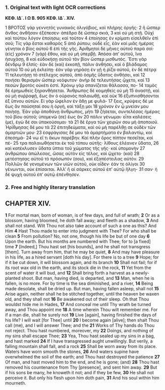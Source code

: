 ### 1. Original text with light OCR corrections

**ΚΕΦ. ΙΔ΄.                                Ι Ω Β.                                905**
**ΚΕΦ. ΙΔ΄. XIV.**

1 ΒΡΟΤΟΣ γὰρ γεννητὸς γυναικὸς ὀλιγόβιος, καὶ πλήρης ὀργῆς·
2 ἢ ὥσπερ ἄνθος ἀνθῆσαν ἐξέπεσεν· ἀπέδρα δὲ ὥσπερ σκιά,
3 καὶ οὐ μὴ στῇ. Οὐχὶ καὶ τούτου λόγον ἐποίησω; καὶ τοῦτον
4 ἐποίησας ἐν κρίματι εἰσελθεῖν ἐπὶ σοῦ; Τίς γὰρ ἔσται καθαρὸς
5 ἀπὸ ῥύπου; οὐδὲ εἷς, ἐὰν καὶ μιᾶς ἡμέρας γένηται ὁ βίος αὐτοῦ
6 ἐπὶ τῆς γῆς. Ἀριθμητοὶ δὲ μῆνες αὐτοῦ παρὰ σοί· (εἰς) χρόνον
7 (γάρ) ἔθου, καὶ οὐ μὴ ὑπερβῇ. Ἀπόσα ἀπ’ αὐτοῦ, ἵνα ἡσυχάσῃ,
8 καὶ εὐδοκήσῃ αὐτοῦ τὸν βίον ὥσπερ μισθωτός. Ἔστι γὰρ δένδρῳ
9 ἐλπίς· ἐὰν δὲ (καὶ) ἐκκοπῇ, πάλιν ἀνθήσει, καὶ ὁ βλάδαμος αὐτοῦ
10 οὐ μὴ ἐκλείπῃ· ἐὰν γὰρ γηράσῃ ἐν γῇ ἡ ῥίζα αὐτοῦ, ἐν δὲ πέτρᾳ
11 τελευτήσῃ τὸ στέλεχος αὐτοῦ, ἀπὸ ὀσμῆς ὕδατος ἀνθήσει, καὶ
12 ποιήσει θερισμὸν ὥσπερ νεόφυτον· ἀνὴρ δὲ τελευτήσας ᾤχετο, καὶ
13 πεσὼν βροτὸς οὐκέτι ἐστί. Χρόνῳ γὰρ σπανίζεται θάλασσα, πο-
14 ταμὸς δὲ ἐρημωθεὶς ξηρανθήσεται. Ἄνθρωπος δὲ κοιμηθεὶς οὐ μὴ
15 ἀναστῇ, καὶ οὐ μὴ συῤῥαφῇ, ἕως ἂν ὁ οὐρανὸς παλαιωθῇ, καὶ οὐκ
16 ἐξυπνισθήσονται ἐξ ὕπνου αὐτῶν. Εἰ γὰρ ὤφελον ἐν ἅδῃ με φυλά-
17 ξεις, κρύψεις δέ με ἕως ἂν παύσηταί σου ἡ ὀργή, καὶ τάξῃ μοι
18 χρόνον ἐν ᾧ μνείαν μου ποιήσῃ. Ἐὰν γὰρ ἀποθάνῃ ἄνθρωπος, μήτι
19 ζήσεται, συντελέσας ἡμέρας τοῦ βίου αὐτοῦ; ὑπομενῶ (σε) ἕως ἂν
20 πάλιν γένωμαι· εἶτα καλέσεις (με), ἐγὼ δέ σοι ὑπακούσομαι· τὰ
21 δὲ ἔργα τῶν χειρῶν σου μὴ ἀποποιοῦ. Ἠρίθμησας δέ μου τὰ
22 ἐπιτηδεύματα, καὶ οὐ μὴ παρέλθῃ σε οὐδὲν τῶν ἁμαρτιῶν μου·
23 ἐσφράγισας δέ μου τὰ ἁμαρτήματα ἐν βαλαντίῳ, καὶ ἐπεσημά-
24 νω εἴ τι ἄκων παρέβην. Καὶ πλὴν ὄρος πίπτον πεσεῖται, καὶ πέ-
25 τρα παλαιωθήσεται ἐκ τοῦ τόπου αὐτῆς· λίθους ἐλέανεν ὕδατα,
26 καὶ κατέκλυσεν ὕδατα ὕπτια τοῦ χώματος τῆς γῆς· καὶ ὑπομονὴν
27 ἀνθρώπου ἀπώλεσας, ὥσας αὐτὸν εἰς τέλος, καὶ ᾤχετο· (καὶ)
28 μετέστησας αὐτοῦ τὸ πρόσωπόν (σου), καὶ ἐξαπέστειλας αὐτόν.
29 Πολλῶν δὲ γενομένων τῶν υἱῶν αὐτοῦ, οὐκ οἶδεν· ἐάν τε ὀλίγοι
30 γένωνται, οὐκ ἐπίσαιται. Ἀλλ’ ἢ αἱ σάρκες αὐτοῦ ἐπ’ αὐτῷ ἤλγη-
31 σαν· ἡ δὲ ψυχὴ αὐτοῦ ἐπ’ αὐτῷ ἐπένθησεν.

### 2. Free and highly literary translation

## CHAPTER XIV.

**1** For mortal man, born of woman, is of few days, and full of wrath;
**2** Or as a blossom, having bloomed, he doth fall away; and fleeth as a shadow,
**3** And shall not stand. Wilt Thou not also take account of such a one as this? And Him
**4** Hast Thou made to enter into judgment with Thee? For who shall be clean
**5** From pollution? No, not one, though his life be but of one day
**6** Upon the earth. But his months are numbered with Thee; for to [a fixed] time
**7** [Indeed,] Thou hast set [his bounds], and he shall not transgress [them]. Turn away from him, that he may be quiet,
**8** And may have pleasure in his life, as a hired servant [doth his day]. For there is to a tree
**9** Hope; for if it be cut down, it will blossom again, and its branch
**10** Shall not fail; for if its root wax old in the earth, and its stock die in the rock,
**11** Yet from the scent of water it will bud, and
**12** Shall bring forth a harvest as a newly-planted shoot. But man, having died, is departed, and
**13** Man, when he is fallen, is no more. For by time is the sea diminished, and a river,
**14** Being made desolate, shall be dried up. But man, having fallen asleep, shall not
**15** Arise again, neither shall he be stitched together, until the heaven be waxen old, and they shall not
**16** Be awakened out of their sleep. Oh that Thou wouldst hide me in Hades,
**17** And conceal me until Thy wrath be turned away, and Thou appoint me
**18** A time wherein Thou wilt remember me. For if a man die, shall he surely not
**19** Live [again], having finished the days of his life? I will wait [for Thee] until
**20** I become again [alive]; then shalt Thou call (me), and I will answer Thee; and the
**21** Works of Thy hands do Thou not reject. Thou hast numbered, moreover, my
**22** Doings, and nothing of my sins shall escape Thee;
**23** Yea, Thou hast sealed up my sins in a bag, and hast marked
**24** If I have transgressed aught unwillingly. But verily, a falling mountain shall fall, and a rock
**25** Shall be worn away from its place. Waters have worn smooth the stones,
**26** And waters supine have overwhelmed the soil of the earth; and Thou hast destroyed the patience
**27** Of man, and hast moved him to the end, and he is gone; (and)
**28** Thou hast removed his countenance from Thy [presence], and sent him away.
**29** But if his sons be many, he knoweth it not; and if they be few,
**30** He shall not perceive it. But only his flesh upon him doth pain,
**31** And his soul within him mourneth.